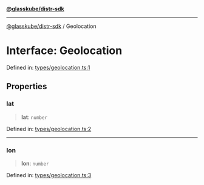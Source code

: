 [**@glasskube/distr-sdk**](../README.md)

***

[@glasskube/distr-sdk](../README.md) / Geolocation

# Interface: Geolocation

Defined in: [types/geolocation.ts:1](https://github.com/glasskube/distr/blob/1c5d885406264f4301a9de61610438b702cea814/sdk/js/src/types/geolocation.ts#L1)

## Properties

### lat

> **lat**: `number`

Defined in: [types/geolocation.ts:2](https://github.com/glasskube/distr/blob/1c5d885406264f4301a9de61610438b702cea814/sdk/js/src/types/geolocation.ts#L2)

***

### lon

> **lon**: `number`

Defined in: [types/geolocation.ts:3](https://github.com/glasskube/distr/blob/1c5d885406264f4301a9de61610438b702cea814/sdk/js/src/types/geolocation.ts#L3)

